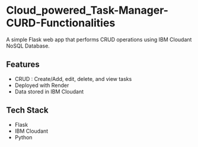 # Cloud_powered_Task-Manager-CURD-Functionalities
A simple Flask web app that performs CRUD operations using IBM Cloudant NoSQL Database.

## Features
- CRUD : Create/Add, edit, delete, and view tasks
- Deployed with Render
- Data stored in IBM Cloudant

## Tech Stack
- Flask
- IBM Cloudant
- Python
